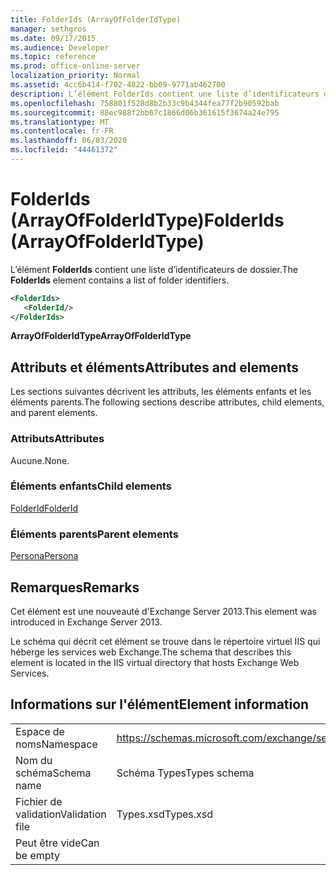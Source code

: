 ```yaml
---
title: FolderIds (ArrayOfFolderIdType)
manager: sethgros
ms.date: 09/17/2015
ms.audience: Developer
ms.topic: reference
ms.prod: office-online-server
localization_priority: Normal
ms.assetid: 4cc6b414-f702-4822-bb09-9771ab462700
description: L’élément FolderIds contient une liste d’identificateurs de dossier.
ms.openlocfilehash: 758801f528d8b2b33c9b4344fea77f2b90592bab
ms.sourcegitcommit: 88ec988f2bb67c1866d06b361615f3674a24e795
ms.translationtype: MT
ms.contentlocale: fr-FR
ms.lasthandoff: 06/03/2020
ms.locfileid: "44461372"
---
```

# <a name="folderids-arrayoffolderidtype"></a><span data-ttu-id="977f1-103">FolderIds (ArrayOfFolderIdType)</span><span class="sxs-lookup"><span data-stu-id="977f1-103">FolderIds (ArrayOfFolderIdType)</span></span>

<span data-ttu-id="977f1-104">L’élément **FolderIds** contient une liste d’identificateurs de dossier.</span><span class="sxs-lookup"><span data-stu-id="977f1-104">The **FolderIds** element contains a list of folder identifiers.</span></span> 
  
```XML
<FolderIds>
   <FolderId/>
</FolderIds>
```

 <span data-ttu-id="977f1-105">**ArrayOfFolderIdType**</span><span class="sxs-lookup"><span data-stu-id="977f1-105">**ArrayOfFolderIdType**</span></span>
## <a name="attributes-and-elements"></a><span data-ttu-id="977f1-106">Attributs et éléments</span><span class="sxs-lookup"><span data-stu-id="977f1-106">Attributes and elements</span></span>

<span data-ttu-id="977f1-107">Les sections suivantes décrivent les attributs, les éléments enfants et les éléments parents.</span><span class="sxs-lookup"><span data-stu-id="977f1-107">The following sections describe attributes, child elements, and parent elements.</span></span>
  
### <a name="attributes"></a><span data-ttu-id="977f1-108">Attributs</span><span class="sxs-lookup"><span data-stu-id="977f1-108">Attributes</span></span>

<span data-ttu-id="977f1-109">Aucune.</span><span class="sxs-lookup"><span data-stu-id="977f1-109">None.</span></span>
  
### <a name="child-elements"></a><span data-ttu-id="977f1-110">Éléments enfants</span><span class="sxs-lookup"><span data-stu-id="977f1-110">Child elements</span></span>

[<span data-ttu-id="977f1-111">FolderId</span><span class="sxs-lookup"><span data-stu-id="977f1-111">FolderId</span></span>](folderid.md)
  
### <a name="parent-elements"></a><span data-ttu-id="977f1-112">Éléments parents</span><span class="sxs-lookup"><span data-stu-id="977f1-112">Parent elements</span></span>

[<span data-ttu-id="977f1-113">Persona</span><span class="sxs-lookup"><span data-stu-id="977f1-113">Persona</span></span>](persona.md)
  
## <a name="remarks"></a><span data-ttu-id="977f1-114">Remarques</span><span class="sxs-lookup"><span data-stu-id="977f1-114">Remarks</span></span>

<span data-ttu-id="977f1-115">Cet élément est une nouveauté d'Exchange Server 2013.</span><span class="sxs-lookup"><span data-stu-id="977f1-115">This element was introduced in Exchange Server 2013.</span></span>
  
<span data-ttu-id="977f1-116">Le schéma qui décrit cet élément se trouve dans le répertoire virtuel IIS qui héberge les services web Exchange.</span><span class="sxs-lookup"><span data-stu-id="977f1-116">The schema that describes this element is located in the IIS virtual directory that hosts Exchange Web Services.</span></span>
  
## <a name="element-information"></a><span data-ttu-id="977f1-117">Informations sur l'élément</span><span class="sxs-lookup"><span data-stu-id="977f1-117">Element information</span></span>

|||
|:-----|:-----|
|<span data-ttu-id="977f1-118">Espace de noms</span><span class="sxs-lookup"><span data-stu-id="977f1-118">Namespace</span></span>  <br/> |https://schemas.microsoft.com/exchange/services/2006/types  <br/> |
|<span data-ttu-id="977f1-119">Nom du schéma</span><span class="sxs-lookup"><span data-stu-id="977f1-119">Schema name</span></span>  <br/> |<span data-ttu-id="977f1-120">Schéma Types</span><span class="sxs-lookup"><span data-stu-id="977f1-120">Types schema</span></span>  <br/> |
|<span data-ttu-id="977f1-121">Fichier de validation</span><span class="sxs-lookup"><span data-stu-id="977f1-121">Validation file</span></span>  <br/> |<span data-ttu-id="977f1-122">Types.xsd</span><span class="sxs-lookup"><span data-stu-id="977f1-122">Types.xsd</span></span>  <br/> |
|<span data-ttu-id="977f1-123">Peut être vide</span><span class="sxs-lookup"><span data-stu-id="977f1-123">Can be empty</span></span>  <br/> ||
   

